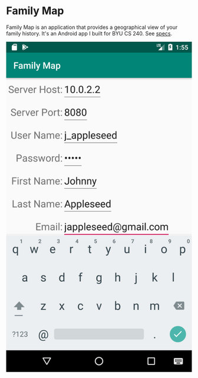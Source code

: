 # Family Map

Family Map is an application that provides a geographical view of your family history. It's an Android app I built for BYU CS 240. See [specs](https://students.cs.byu.edu/~cs240ta/fall2018/projects/family-map-server/FamilyMapServerSpecification.pdf).

![Alt text](/images/login.png?raw=true "Optional Title")

